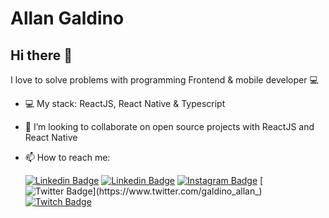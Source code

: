   <h1>
    Allan Galdino
  </h1>

## Hi there 👋

I love to solve problems with programming
Frontend & mobile developer :computer:

- 💻 My stack: ReactJS, React Native & Typescript
- 👯 I’m looking to collaborate on open source projects with ReactJS and React Native
- 📫 How to reach me:
  
  [![Linkedin Badge](https://img.shields.io/badge/-Gmail-d44638?style=flat-square&logo=Gmail&logoColor=white&link=mailto:galdinoallancodes@gmail.com )](mailto:galdinoallancodes@gmail.com)
  [![Linkedin Badge](https://img.shields.io/badge/-LinkedIn-blue?style=flat-square&logo=Linkedin&logoColor=white&link=https://www.linkedin.com/in/galdinoallan)](https://www.linkedin.com/in/galdinoallan)
  [![Instagram Badge](https://img.shields.io/badge/-Instagram-c32aa3?style=flat-square&logo=instagram&logoColor=white&link=https://www.instagram.com/galdinoallan.codes/)](https://www.instagram.com/galdinoallan.codes/)
  [![Twitter Badge](https://img.shields.io/twitter/follow/galdino_allan_?color=%2300acee&label=Twitter&logo=Twitter&logoColor=%2300acee&style=flat-square&link=https://www.twitter.com/galdino_allan_)](https://www.twitter.com/galdino_allan_)
  [![Twitch Badge](https://img.shields.io/twitch/status/galdinoallan?color=%236441a5&label=Twitch&logo=Twitch&logoColor=white&style=flat-square)](https://www.twitch.tv/galdinoallan)
